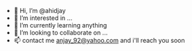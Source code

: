 - 👋 Hi, I’m @ahidjay
- 👀 I’m interested in ...
- 🌱 I’m currently learning anything
- 💞️ I’m looking to collaborate on ...
- 📫 contact me anjay_92@yahoo.com and i'll reach you soon

<!---
ahidjay/ahidjay is a ✨ special ✨ repository because its `README.md` (this file) appears on your GitHub profile.
You can click the Preview link to take a look at your changes.
--->
